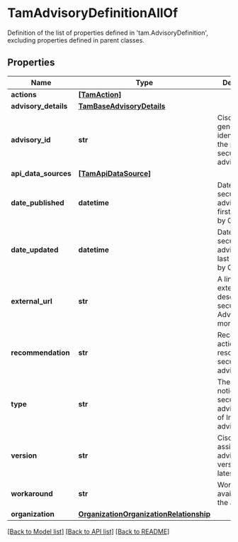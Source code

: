 # TamAdvisoryDefinitionAllOf

Definition of the list of properties defined in 'tam.AdvisoryDefinition', excluding properties defined in parent classes.
## Properties
Name | Type | Description | Notes
------------ | ------------- | ------------- | -------------
**actions** | [**[TamAction]**](TamAction.md) |  | [optional] 
**advisory_details** | [**TamBaseAdvisoryDetails**](TamBaseAdvisoryDetails.md) |  | [optional] 
**advisory_id** | **str** | Cisco generated identifier for the published security advisory. | [optional] 
**api_data_sources** | [**[TamApiDataSource]**](TamApiDataSource.md) |  | [optional] 
**date_published** | **datetime** | Date when the security advisory was first published by Cisco. | [optional] 
**date_updated** | **datetime** | Date when the security advisory was last updated by Cisco. | [optional] 
**external_url** | **str** | A link to an external URL describing security Advisory in more details. | [optional] 
**recommendation** | **str** | Recommended action to resolve the security advisory. | [optional] 
**type** | **str** | The type (field notice, security advisory etc.) of Intersight advisory. | [optional]  if omitted the server will use the default value of "securityAdvisory"
**version** | **str** | Cisco assigned advisory version after latest revision. | [optional] 
**workaround** | **str** | Workarounds available for the advisory. | [optional] 
**organization** | [**OrganizationOrganizationRelationship**](OrganizationOrganizationRelationship.md) |  | [optional] 

[[Back to Model list]](../README.md#documentation-for-models) [[Back to API list]](../README.md#documentation-for-api-endpoints) [[Back to README]](../README.md)



